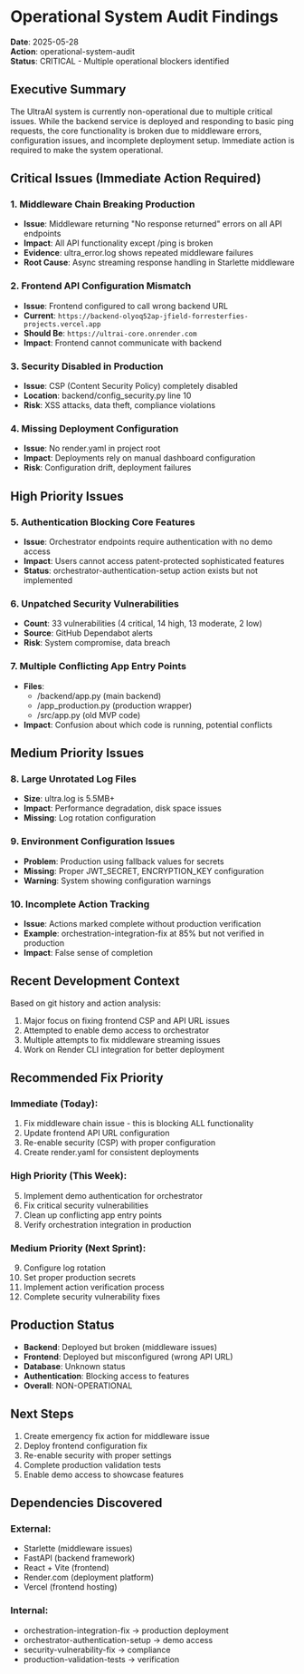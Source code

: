 # Operational System Audit Findings

**Date**: 2025-05-28  
**Action**: operational-system-audit  
**Status**: CRITICAL - Multiple operational blockers identified

## Executive Summary

The UltraAI system is currently non-operational due to multiple critical issues. While the backend service is deployed and responding to basic ping requests, the core functionality is broken due to middleware errors, configuration issues, and incomplete deployment setup. Immediate action is required to make the system operational.

## Critical Issues (Immediate Action Required)

### 1. Middleware Chain Breaking Production
- **Issue**: Middleware returning "No response returned" errors on all API endpoints
- **Impact**: All API functionality except /ping is broken
- **Evidence**: ultra_error.log shows repeated middleware failures
- **Root Cause**: Async streaming response handling in Starlette middleware

### 2. Frontend API Configuration Mismatch
- **Issue**: Frontend configured to call wrong backend URL
- **Current**: `https://backend-olyoq52ap-jfield-forresterfies-projects.vercel.app`
- **Should Be**: `https://ultrai-core.onrender.com`
- **Impact**: Frontend cannot communicate with backend

### 3. Security Disabled in Production
- **Issue**: CSP (Content Security Policy) completely disabled
- **Location**: backend/config_security.py line 10
- **Risk**: XSS attacks, data theft, compliance violations

### 4. Missing Deployment Configuration
- **Issue**: No render.yaml in project root
- **Impact**: Deployments rely on manual dashboard configuration
- **Risk**: Configuration drift, deployment failures

## High Priority Issues

### 5. Authentication Blocking Core Features
- **Issue**: Orchestrator endpoints require authentication with no demo access
- **Impact**: Users cannot access patent-protected sophisticated features
- **Status**: orchestrator-authentication-setup action exists but not implemented

### 6. Unpatched Security Vulnerabilities
- **Count**: 33 vulnerabilities (4 critical, 14 high, 13 moderate, 2 low)
- **Source**: GitHub Dependabot alerts
- **Risk**: System compromise, data breach

### 7. Multiple Conflicting App Entry Points
- **Files**: 
  - /backend/app.py (main backend)
  - /app_production.py (production wrapper)
  - /src/app.py (old MVP code)
- **Impact**: Confusion about which code is running, potential conflicts

## Medium Priority Issues

### 8. Large Unrotated Log Files
- **Size**: ultra.log is 5.5MB+
- **Impact**: Performance degradation, disk space issues
- **Missing**: Log rotation configuration

### 9. Environment Configuration Issues
- **Problem**: Production using fallback values for secrets
- **Missing**: Proper JWT_SECRET, ENCRYPTION_KEY configuration
- **Warning**: System showing configuration warnings

### 10. Incomplete Action Tracking
- **Issue**: Actions marked complete without production verification
- **Example**: orchestration-integration-fix at 85% but not verified in production
- **Impact**: False sense of completion

## Recent Development Context

Based on git history and action analysis:
1. Major focus on fixing frontend CSP and API URL issues
2. Attempted to enable demo access to orchestrator
3. Multiple attempts to fix middleware streaming issues
4. Work on Render CLI integration for better deployment

## Recommended Fix Priority

### Immediate (Today):
1. Fix middleware chain issue - this is blocking ALL functionality
2. Update frontend API URL configuration
3. Re-enable security (CSP) with proper configuration
4. Create render.yaml for consistent deployments

### High Priority (This Week):
5. Implement demo authentication for orchestrator
6. Fix critical security vulnerabilities
7. Clean up conflicting app entry points
8. Verify orchestration integration in production

### Medium Priority (Next Sprint):
9. Configure log rotation
10. Set proper production secrets
11. Implement action verification process
12. Complete security vulnerability fixes

## Production Status

- **Backend**: Deployed but broken (middleware issues)
- **Frontend**: Deployed but misconfigured (wrong API URL)
- **Database**: Unknown status
- **Authentication**: Blocking access to features
- **Overall**: NON-OPERATIONAL

## Next Steps

1. Create emergency fix action for middleware issue
2. Deploy frontend configuration fix
3. Re-enable security with proper settings
4. Complete production validation tests
5. Enable demo access to showcase features

## Dependencies Discovered

### External:
- Starlette (middleware issues)
- FastAPI (backend framework)
- React + Vite (frontend)
- Render.com (deployment platform)
- Vercel (frontend hosting)

### Internal:
- orchestration-integration-fix → production deployment
- orchestrator-authentication-setup → demo access
- security-vulnerability-fix → compliance
- production-validation-tests → verification